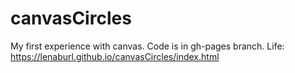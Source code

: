 # canvasCircles
 My first experience with canvas.
 Code is in gh-pages branch.
 Life: https://lenaburl.github.io/canvasCircles/index.html
